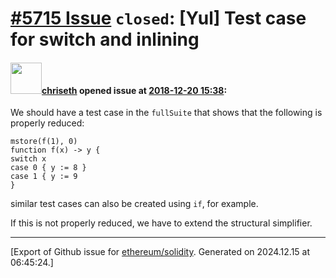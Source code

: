 # [\#5715 Issue](https://github.com/ethereum/solidity/issues/5715) `closed`: [Yul] Test case for switch and inlining

#### <img src="https://avatars.githubusercontent.com/u/9073706?v=4" width="50">[chriseth](https://github.com/chriseth) opened issue at [2018-12-20 15:38](https://github.com/ethereum/solidity/issues/5715):

We should have a test case in the `fullSuite` that shows that the following is properly reduced:
```
mstore(f(1), 0)
function f(x) -> y {
switch x
case 0 { y := 8 }
case 1 { y := 9
}
```

similar test cases can also be created using `if`, for example.

If this is not properly reduced, we have to extend the structural simplifier.




-------------------------------------------------------------------------------



[Export of Github issue for [ethereum/solidity](https://github.com/ethereum/solidity). Generated on 2024.12.15 at 06:45:24.]
